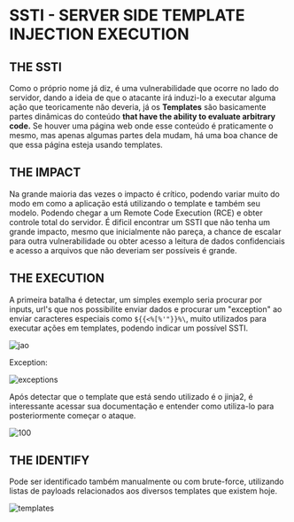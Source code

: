 # SSTI - SERVER SIDE TEMPLATE INJECTION EXECUTION

## **THE SSTI**

Como o próprio nome já diz, é uma vulnerabilidade que ocorre no lado do servidor, dando a ideia de que o atacante irá induzi-lo a executar alguma ação que teoricamente não deveria, já os **Templates** são basicamente partes dinâmicas do conteúdo **that have the ability to evaluate arbitrary code.**
Se houver uma página web onde esse conteúdo é praticamente o mesmo, mas apenas algumas partes dela mudam, há uma boa chance de que essa página esteja usando templates.


## **THE IMPACT**

Na grande maioria das vezes o impacto é crítico, podendo variar muito do modo em como a aplicação está utilizando o template e também seu modelo. Podendo chegar a um Remote Code Execution (RCE) e obter controle total do servidor. 
É dificil encontrar um SSTI que não tenha um grande impacto, mesmo que inicialmente não pareça, a chance de escalar para outra vulnerabilidade ou obter acesso a leitura de dados confidenciais e acesso a arquivos que não deveriam ser possíveis é grande.


## **THE EXECUTION**

A primeira batalha é detectar, um simples exemplo seria procurar por inputs, url's que nos possibilite enviar dados e procurar um "exception" ao enviar caracteres especiais como `${{<%[%'"}}%\`, muito utilizados para executar ações em templates, podendo indicar um possível SSTI.

![jao](https://user-images.githubusercontent.com/66689576/180695563-12d6c548-63ac-46b0-b184-e7f3e1cd511f.png)

Exception:

![exceptions](https://user-images.githubusercontent.com/66689576/180695573-afa09e2a-3dec-47e5-8dbf-2594ee1955d4.png)

Após detectar que o template que está sendo utilizado é o jinja2, é interessante acessar sua documentação e entender como utiliza-lo para posteriormente começar o ataque.

![100](https://user-images.githubusercontent.com/66689576/180695595-66f01230-8349-4580-a5ce-af518581ac4d.png)

## **THE IDENTIFY**

Pode ser identificado também manualmente ou com brute-force, utilizando listas de payloads relacionados aos diversos templates que existem hoje.

![templates](https://user-images.githubusercontent.com/66689576/180703700-6ff138ae-5581-48df-8449-b1764c51e066.png)


